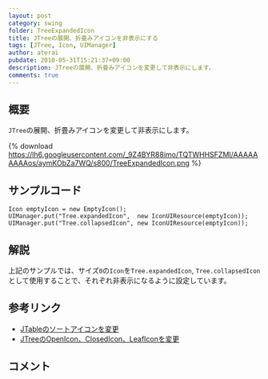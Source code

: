 ```yaml
---
layout: post
category: swing
folder: TreeExpandedIcon
title: JTreeの展開、折畳みアイコンを非表示にする
tags: [JTree, Icon, UIManager]
author: aterai
pubdate: 2010-05-31T15:21:37+09:00
description: JTreeの展開、折畳みアイコンを変更して非表示にします。
comments: true
---
```

## 概要
`JTree`の展開、折畳みアイコンを変更して非表示にします。

{% download https://lh6.googleusercontent.com/_9Z4BYR88imo/TQTWHHSFZMI/AAAAAAAAAos/aymKObZa7WQ/s800/TreeExpandedIcon.png %}

## サンプルコード
<pre class="prettyprint"><code>Icon emptyIcon = new EmptyIcon();
UIManager.put("Tree.expandedIcon",  new IconUIResource(emptyIcon));
UIManager.put("Tree.collapsedIcon", new IconUIResource(emptyIcon));
</code></pre>

## 解説
上記のサンプルでは、サイズ`0`の`Icon`を`Tree.expandedIcon`, `Tree.collapsedIcon`として使用することで、それぞれ非表示になるように設定しています。

## 参考リンク
- [JTableのソートアイコンを変更](http://terai.xrea.jp/Swing/TableSortIcon.html)
- [JTreeのOpenIcon、ClosedIcon、LeafIconを変更](http://terai.xrea.jp/Swing/TreeLeafIcon.html)

<!-- dummy comment line for breaking list -->

## コメント

